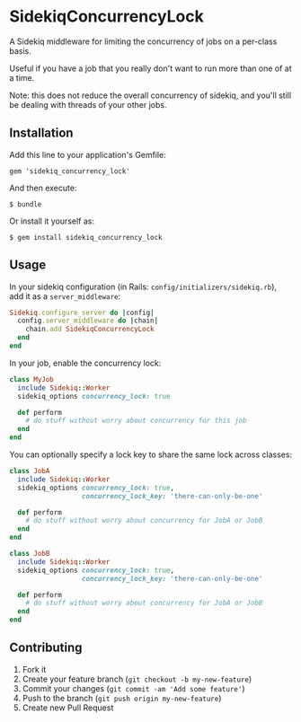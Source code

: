 # SidekiqConcurrencyLock

A Sidekiq middleware for limiting the concurrency of jobs on a per-class basis.

Useful if you have a job that you really don't want to run more than one of at
a time.

Note: this does not reduce the overall concurrency of sidekiq, and you'll still
be dealing with threads of your other jobs.

## Installation

Add this line to your application's Gemfile:

    gem 'sidekiq_concurrency_lock'

And then execute:

    $ bundle

Or install it yourself as:

    $ gem install sidekiq_concurrency_lock

## Usage

In your sidekiq configuration (in Rails: `config/initializers/sidekiq.rb`),
add it as a `server_middleware`:

```ruby
Sidekiq.configure_server do |config|
  config.server_middleware do |chain|
    chain.add SidekiqConcurrencyLock
  end
end
```

In your job, enable the concurrency lock:

```ruby
class MyJob
  include Sidekiq::Worker
  sidekiq_options concurrency_lock: true

  def perform
    # do stuff without worry about concurrency for this job
  end
end
```

You can optionally specify a lock key to share the same lock across classes:

```ruby
class JobA
  include Sidekiq::Worker
  sidekiq_options concurrency_lock: true,
                  concurrency_lock_key: 'there-can-only-be-one'

  def perform
    # do stuff without worry about concurrency for JobA or JobB
  end
end

class JobB
  include Sidekiq::Worker
  sidekiq_options concurrency_lock: true,
                  concurrency_lock_key: 'there-can-only-be-one'

  def perform
    # do stuff without worry about concurrency for JobA or JobB
  end
end
```

## Contributing

1. Fork it
2. Create your feature branch (`git checkout -b my-new-feature`)
3. Commit your changes (`git commit -am 'Add some feature'`)
4. Push to the branch (`git push origin my-new-feature`)
5. Create new Pull Request
